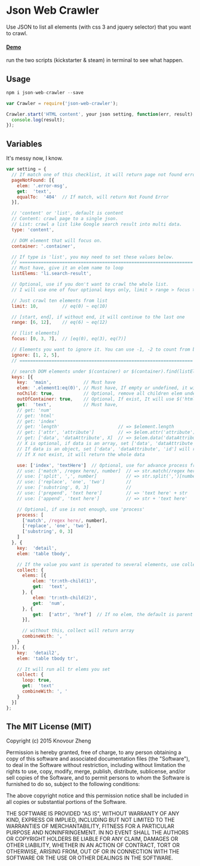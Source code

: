 # Json Web Crawler

Use JSON to list all elements (with css 3 and jquery selector) that you want to crawl.

#### [Demo]
run the two scripts (kickstarter & steam) in terminal to see what happen.

## Usage
```javascript
npm i json-web-crawler --save
```
```javascript
var Crawler = require('json-web-crawler');

Crawler.start('HTML content', your json setting, function(err, result) {
  console.log(result);
});
```

## Variables
It's messy now, I know.
```javascript
var setting = {
  // If match one of this checklist, it will return page not found error.
  pageNotFound: [{
    elem: '.error-msg',
    get:  'text',
    equalTo:  '404'  // If match, will return Not Found Error
  }],

  // 'content' or 'list', default is content
  // Content: crawl page to a single json.
  // List: crawl a list like Google search result into multi data.
  type: 'content',

  // DOM element that will focus on.
  container: '.container',

  // If type is 'list', you may need to set these values below.
  // =================================================================
  // Must have, give it an elem name to loop
  listElems: 'li.search-result',

  // Optional, use if you don't want to crawl the whole list.
  // I will use one of four optional keys only, limit > range > focus > ignore

  // Just crawl ten elements from list
  limit: 10,         // eq(0) ~ eq(10)

  // [start, end], if without end, it will continue to the last one
  range: [6, 12],    // eq(6) ~ eq(12)

  // [list elements]
  focus: [0, 3, 7],  // [eq(0), eq(3), eq(7)]

  // Elements you want to ignore it. You can use -1, -2 to count from backward.
  ignore: [1, 2, 5],
  // =================================================================

  // search DOM elements under $(container) or $(container).find(listElems)
  keys: [{
    key:  'main',            // Must have
    elem: '.element1:eq(0)', // Must have, If empty or undefined, it will use container or listElems instead
    noChild: true,           // Optional, remove all children elem under $element
    outOfContainer: true,    // Optional, If exist, It will use $('html').find()
    get:  'text',            // Must have,
    // get: 'num'
    // get: 'html'
    // get: 'index'
    // get: 'length'                      // => $element.length
    // get: ['attr', 'attribute']         // => $elem.attr('attribute')
    // get: ['data', 'dataAttribute', X]  // => $elem.data('dataAttribute')
    // X is optional, if data is an array, set ['data', 'dataAttribute', 0] will return $elem.data('dataAttribute')[0]
    // If data is an object, set ['data', 'dataAttribute', 'id'] will return $elem.data('dataAttribute')['id']
    // If X not exist, it will return the whole data

    use: ['index', 'textHere']  // Optional, use for advance process from 'get'
    // use: ['match', /regex here/, number]  // => str.match(/regex here/)[number]
    // use: ['split', ',', number]           // => str.split(',')[number]
    // use: ['replace', 'one', 'two']        //
    // use: ['substring', 0, 3]              //
    // use: ['prepend', 'text here']         // => 'text here' + str
    // use: ['append', 'text here']          // => str + 'text here'

    // Optional, if use is not enough, use 'process'
    process: [
      ['match', /regex here/, number],
      ['replace', 'one', 'two'],
      ['substring', 0, 3]
    ]
  }, {
    key:  'detail',
    elem: 'table tbody',

    // If the value you want is sperated to several elements, use collect to get all elems
    collect: {
      elems: [{
          elem: 'tr:nth-child(1)',
          get:  'text',
      }, {
          elem: 'tr:nth-child(2)',
          get:  'num',
      }, {
          get:  ['attr', 'href']  // If no elem, the default is parent elem
      }],

      // without this, collect will return array
      combineWith: ', '
    }
  }], {
    key:  'detail2',
    elem: 'table tbody tr',

    // It will run all tr elems you set
    collect: {
      loop: true,
      get:  'text'
      combineWith: ', '
    }
  }]
};
```


## The MIT License (MIT)

Copyright (c) 2015 Knovour Zheng

Permission is hereby granted, free of charge, to any person obtaining a copy
of this software and associated documentation files (the "Software"), to deal
in the Software without restriction, including without limitation the rights
to use, copy, modify, merge, publish, distribute, sublicense, and/or sell
copies of the Software, and to permit persons to whom the Software is
furnished to do so, subject to the following conditions:

The above copyright notice and this permission notice shall be included in
all copies or substantial portions of the Software.

THE SOFTWARE IS PROVIDED "AS IS", WITHOUT WARRANTY OF ANY KIND, EXPRESS OR
IMPLIED, INCLUDING BUT NOT LIMITED TO THE WARRANTIES OF MERCHANTABILITY,
FITNESS FOR A PARTICULAR PURPOSE AND NONINFRINGEMENT. IN NO EVENT SHALL THE
AUTHORS OR COPYRIGHT HOLDERS BE LIABLE FOR ANY CLAIM, DAMAGES OR OTHER
LIABILITY, WHETHER IN AN ACTION OF CONTRACT, TORT OR OTHERWISE, ARISING FROM,
OUT OF OR IN CONNECTION WITH THE SOFTWARE OR THE USE OR OTHER DEALINGS IN
THE SOFTWARE.

[Demo]: http://runnable.com/VMPSRHC3Ys9L_12d/json-web-crawler
